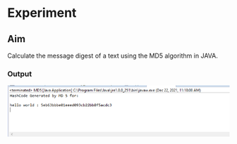 # Experiment

## Aim
Calculate the message digest of a text using the MD5 algorithm in JAVA.



### Output

![output](MD5.png)
